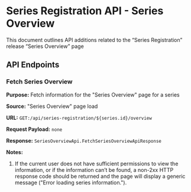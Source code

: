 # Series Registration API - Series Overview

This document outlines API additions related to the “Series Registration” release “Series Overview” page

## API Endpoints

### Fetch Series Overview

**Purpose:** Fetch information for the "Series Overview" page for a series

**Source:** "Series Overview" page load

**URL:** `GET:/api/series-registration/${series.id}/overview`

**Request Payload:** `none`

**Response:** `SeriesOverviewApi.FetchSeriesOverviewApiResponse`

**Notes:**
1. If the current user does not have sufficient permissions to view the information, or if the information can’t be found, a non-2xx HTTP response code should be returned and the page will display a generic message ("Error loading series information."). 